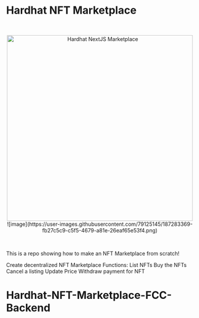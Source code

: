# Hardhat NFT Marketplace 

<br/>
<p align="center">
<img src="./img/hero.png" width="500" alt="Hardhat NextJS Marketplace">
  ![image](https://user-images.githubusercontent.com/79125145/187283369-fb27c5c9-c5f5-4679-a81e-26eaf65e53f4.png)

</a>
</p>
<br/>

This is a repo showing how to make an NFT Marketplace from scratch!

Create decentralized NFT Marketplace
Functions:
List NFTs 
Buy the NFTs
Cancel a listing
Update Price
Withdraw payment for NFT

# Hardhat-NFT-Marketplace-FCC-Backend
